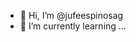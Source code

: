 - 👋 Hi, I’m @jufeespinosag
- 🌱 I’m currently learning ...
<!---
jufeespinosag/jufeespinosag is a ✨ special ✨ repository because its `README.md` (this file) appears on your GitHub profile.
You can click the Preview link to take a look at your changes.
--->
